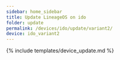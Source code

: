 ```yaml
---
sidebar: home_sidebar
title: Update LineageOS on ido
folder: update
permalink: /devices/ido/update/variant2/
device: ido_variant2
---
```

{% include templates/device_update.md %}
